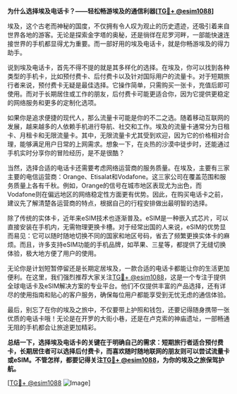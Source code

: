 **为什么选择埃及电话卡？——轻松畅游埃及的通信利器[[TG💪+ @esim1088](https://t.me/s/esim1088)]**

埃及，这个古老而神秘的国度，不仅拥有令人叹为观止的历史遗迹，还吸引着来自世界各地的游客。无论是探索金字塔的奥秘，还是徜徉在尼罗河畔，一部能快速连接世界的手机都显得尤为重要。而一部好用的埃及电话卡，就是你畅游埃及的得力助手。

说到埃及电话卡，首先不得不提的就是其多样化的选择。在埃及，你可以找到各种类型的手机卡，比如预付费卡、后付费卡以及针对国际用户的流量卡。对于短期旅行者来说，预付费卡无疑是最佳选择。它操作简单，只需购买一张卡，充值后即可使用。而对于长期居住或工作的朋友，后付费卡可能更适合你，因为它提供更稳定的网络服务和更多的定制化选项。

如果你是追求便捷的现代人，那么流量卡可能是你的不二之选。随着移动互联网的发展，越来越多的人依赖手机进行导航、社交和工作。埃及的流量卡通常分为日租卡、月租卡和无限流量卡。其中，无限流量卡尤其受到欢迎，因为它的价格相对合理，能够满足用户日常的上网需求。想象一下，在炎热的沙漠中徒步时，还能通过手机实时分享你的冒险经历，是不是很酷？

当然，选择合适的电话卡还需要考虑网络运营商的服务质量。在埃及，主要有三家主要的电信运营商：Orange、Etisalat和Vodafone。这三家公司在覆盖范围和服务质量上各有千秋。例如，Orange的信号在城市地区表现尤为出色，而Vodafone则在偏远地区的网络稳定性方面更有优势。因此，在购买电话卡之前，建议先了解清楚各运营商的特点，根据自己的行程安排做出最明智的选择。

除了传统的实体卡，近年来eSIM技术也逐渐普及。eSIM是一种嵌入式芯片，可以直接安装在手机内，无需物理更换卡槽。对于经常出国的人来说，eSIM的优势显而易见：它可以随时随地切换不同的国家和地区号码，省去了频繁更换实体卡的麻烦。而且，许多支持eSIM功能的手机品牌，如苹果、三星等，都提供了无缝切换体验，极大地方便了用户的使用。

无论你是计划短暂停留还是长期定居埃及，一款合适的电话卡都能让你的生活更加便利。在这里，我们强烈推荐大家关注[TG💪+ @esim1088](https://t.me/s/esim1088)，这是一个专注于提供全球电话卡及eSIM解决方案的专业平台。他们不仅提供丰富的产品选择，还有详尽的使用指南和贴心的客户服务，确保每位用户都能享受到无忧无虑的通信体验。

最后，别忘了在你的埃及之旅中，不仅要带上护照和钱包，还要记得随身携带一张优质的电话卡哦！无论是在开罗的大街小巷，还是在卢克索的神庙遗址，一部畅通无阻的手机都会让旅途更加精彩。

**总结一下，选择埃及电话卡的关键在于明确自己的需求：短期旅行者适合预付费卡，长期居住者可以选择后付费卡，而喜欢随时随地联网的朋友则可以尝试流量卡或eSIM。不管怎样，都要记得关注[TG💪+ @esim1088](https://t.me/s/esim1088)，为你的埃及之旅保驾护航。**

[[TG💪+ @esim1088](https://t.me/s/esim1088) ![Image](https://i.postimg.cc/4NQfJmqS/Snipaste-2025-05-13-00-14-12.png)]